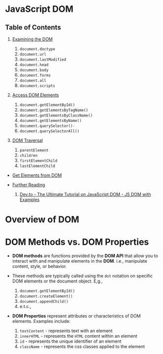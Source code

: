 # JavaScript DOM

## Table of Contents
1. [Examining the DOM](https://github.com/nyangweso-rodgers/Programming-with-JavaScript/tree/main/JavaScript-DOM/Examining-the-DOM)
   1. `document.doctype`
   2. `document.url`
   3. `document.lastModified`
   4. `document.head`
   5. `document.body`
   6. `document.forms`
   7. `document.all`
   8. `document.scripts`


2. [Access DOM Elements](https://github.com/nyangweso-rodgers/Programming-with-JavaScript/tree/main/JavaScript-DOM/Access-DOM-Elements)
   1. `document.getElementById()`
   2. `document.getElementsByTagName()`
   3. `document.getElementsByClassName()`
   4. `document.getElementsByName()`
   5. `document.querySelector()-`
   6. `document.querySelectorAll()`

3. [DOM Traversal]()
   1. `parentElement`
   2. `children`
   3. `firstElementChild`
   4. `lastElementChild`


- [Get Elements from DOM](https://github.com/nyangweso-rodgers/Programming-with-JavaScript/tree/main/JavaScript-DOM/Get-Elements-from-DOM)

- [Further Reading]()
  1. [Dev.to - The Ultimate Tutorial on JavaScript DOM - JS DOM with Examples](https://dev.to/ubahthebuilder/the-ultimate-tutorial-on-javascript-dom-js-dom-with-examples-1b47)

# Overview of DOM

# DOM Methods vs. DOM Properties
* __DOM methods__ are functions provided by the __DOM API__ that allow you to interact with and manipulate elements in the __DOM__. i.e., manipulate content, style, or behavior.
* These methods are typically called using the `dot` notation on specific DOM elements or the document object. E,g.,
    1. `document.getElementById()`
    2. `document.createElement()`
    3. `document.appendChild()`
    4. e.t.c.,

* __DOM Properties__ represent attributes or characteristics of DOM elements. Examples include:
  1. `textContent` - represents text with an element
  2. `innerHTML` - represents the `HTML` content within an element
  3. `id` - represents the unique identifier of an element
  4. `className` - represents the css classes applied to the element